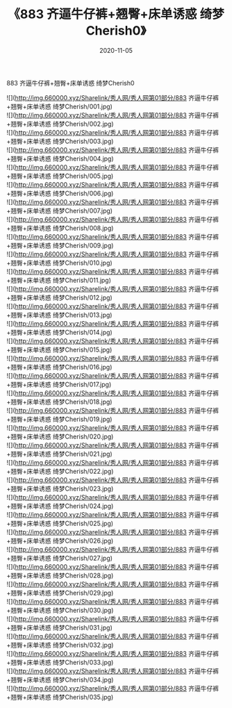 ﻿---
layout: post
title:  《883 齐逼牛仔裤+翘臀+床单诱惑 绮梦Cherish0》
date:   2020-11-05
img: http://img.660000.xyz/Sharelink/秀人网/秀人网第01部分/883 齐逼牛仔裤+翘臀+床单诱惑 绮梦Cherish0/000.jpg
categories: [美女, 清纯, 唯美]
---

883 齐逼牛仔裤+翘臀+床单诱惑 绮梦Cherish0

  ![](http://img.660000.xyz/Sharelink/秀人网/秀人网第01部分/883 齐逼牛仔裤+翘臀+床单诱惑 绮梦Cherish/001.jpg) <br> ![](http://img.660000.xyz/Sharelink/秀人网/秀人网第01部分/883 齐逼牛仔裤+翘臀+床单诱惑 绮梦Cherish/002.jpg) <br> ![](http://img.660000.xyz/Sharelink/秀人网/秀人网第01部分/883 齐逼牛仔裤+翘臀+床单诱惑 绮梦Cherish/003.jpg) <br> ![](http://img.660000.xyz/Sharelink/秀人网/秀人网第01部分/883 齐逼牛仔裤+翘臀+床单诱惑 绮梦Cherish/004.jpg) <br> ![](http://img.660000.xyz/Sharelink/秀人网/秀人网第01部分/883 齐逼牛仔裤+翘臀+床单诱惑 绮梦Cherish/005.jpg) <br> ![](http://img.660000.xyz/Sharelink/秀人网/秀人网第01部分/883 齐逼牛仔裤+翘臀+床单诱惑 绮梦Cherish/006.jpg) <br> ![](http://img.660000.xyz/Sharelink/秀人网/秀人网第01部分/883 齐逼牛仔裤+翘臀+床单诱惑 绮梦Cherish/007.jpg) <br> ![](http://img.660000.xyz/Sharelink/秀人网/秀人网第01部分/883 齐逼牛仔裤+翘臀+床单诱惑 绮梦Cherish/008.jpg) <br> ![](http://img.660000.xyz/Sharelink/秀人网/秀人网第01部分/883 齐逼牛仔裤+翘臀+床单诱惑 绮梦Cherish/009.jpg) <br> ![](http://img.660000.xyz/Sharelink/秀人网/秀人网第01部分/883 齐逼牛仔裤+翘臀+床单诱惑 绮梦Cherish/010.jpg) <br> ![](http://img.660000.xyz/Sharelink/秀人网/秀人网第01部分/883 齐逼牛仔裤+翘臀+床单诱惑 绮梦Cherish/011.jpg) <br> ![](http://img.660000.xyz/Sharelink/秀人网/秀人网第01部分/883 齐逼牛仔裤+翘臀+床单诱惑 绮梦Cherish/012.jpg) <br> ![](http://img.660000.xyz/Sharelink/秀人网/秀人网第01部分/883 齐逼牛仔裤+翘臀+床单诱惑 绮梦Cherish/013.jpg) <br> ![](http://img.660000.xyz/Sharelink/秀人网/秀人网第01部分/883 齐逼牛仔裤+翘臀+床单诱惑 绮梦Cherish/014.jpg) <br> ![](http://img.660000.xyz/Sharelink/秀人网/秀人网第01部分/883 齐逼牛仔裤+翘臀+床单诱惑 绮梦Cherish/015.jpg) <br> ![](http://img.660000.xyz/Sharelink/秀人网/秀人网第01部分/883 齐逼牛仔裤+翘臀+床单诱惑 绮梦Cherish/016.jpg) <br> ![](http://img.660000.xyz/Sharelink/秀人网/秀人网第01部分/883 齐逼牛仔裤+翘臀+床单诱惑 绮梦Cherish/017.jpg) <br> ![](http://img.660000.xyz/Sharelink/秀人网/秀人网第01部分/883 齐逼牛仔裤+翘臀+床单诱惑 绮梦Cherish/018.jpg) <br> ![](http://img.660000.xyz/Sharelink/秀人网/秀人网第01部分/883 齐逼牛仔裤+翘臀+床单诱惑 绮梦Cherish/019.jpg) <br> ![](http://img.660000.xyz/Sharelink/秀人网/秀人网第01部分/883 齐逼牛仔裤+翘臀+床单诱惑 绮梦Cherish/020.jpg) <br> ![](http://img.660000.xyz/Sharelink/秀人网/秀人网第01部分/883 齐逼牛仔裤+翘臀+床单诱惑 绮梦Cherish/021.jpg) <br> ![](http://img.660000.xyz/Sharelink/秀人网/秀人网第01部分/883 齐逼牛仔裤+翘臀+床单诱惑 绮梦Cherish/022.jpg) <br> ![](http://img.660000.xyz/Sharelink/秀人网/秀人网第01部分/883 齐逼牛仔裤+翘臀+床单诱惑 绮梦Cherish/023.jpg) <br> ![](http://img.660000.xyz/Sharelink/秀人网/秀人网第01部分/883 齐逼牛仔裤+翘臀+床单诱惑 绮梦Cherish/024.jpg) <br> ![](http://img.660000.xyz/Sharelink/秀人网/秀人网第01部分/883 齐逼牛仔裤+翘臀+床单诱惑 绮梦Cherish/025.jpg) <br> ![](http://img.660000.xyz/Sharelink/秀人网/秀人网第01部分/883 齐逼牛仔裤+翘臀+床单诱惑 绮梦Cherish/026.jpg) <br> ![](http://img.660000.xyz/Sharelink/秀人网/秀人网第01部分/883 齐逼牛仔裤+翘臀+床单诱惑 绮梦Cherish/027.jpg) <br> ![](http://img.660000.xyz/Sharelink/秀人网/秀人网第01部分/883 齐逼牛仔裤+翘臀+床单诱惑 绮梦Cherish/028.jpg) <br> ![](http://img.660000.xyz/Sharelink/秀人网/秀人网第01部分/883 齐逼牛仔裤+翘臀+床单诱惑 绮梦Cherish/029.jpg) <br> ![](http://img.660000.xyz/Sharelink/秀人网/秀人网第01部分/883 齐逼牛仔裤+翘臀+床单诱惑 绮梦Cherish/030.jpg) <br> ![](http://img.660000.xyz/Sharelink/秀人网/秀人网第01部分/883 齐逼牛仔裤+翘臀+床单诱惑 绮梦Cherish/031.jpg) <br> ![](http://img.660000.xyz/Sharelink/秀人网/秀人网第01部分/883 齐逼牛仔裤+翘臀+床单诱惑 绮梦Cherish/032.jpg) <br> ![](http://img.660000.xyz/Sharelink/秀人网/秀人网第01部分/883 齐逼牛仔裤+翘臀+床单诱惑 绮梦Cherish/033.jpg) <br> ![](http://img.660000.xyz/Sharelink/秀人网/秀人网第01部分/883 齐逼牛仔裤+翘臀+床单诱惑 绮梦Cherish/034.jpg) <br> ![](http://img.660000.xyz/Sharelink/秀人网/秀人网第01部分/883 齐逼牛仔裤+翘臀+床单诱惑 绮梦Cherish/035.jpg) <br>